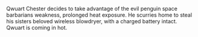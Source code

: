 Qwuart Chester decides to take advantage of the evil penguin space barbarians weakness, prolonged heat exposure. He scurries home to
steal his sisters beloved wireless blowdryer, with a charged battery intact. Qwuart is coming in hot.